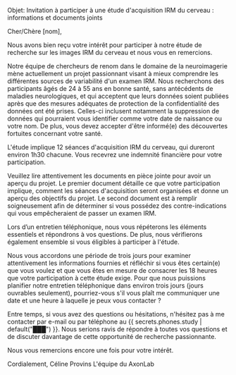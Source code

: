Objet: Invitation à participer à une étude d'acquisition IRM du cerveau : informations et documents joints

Cher/Chère [nom],

Nous avons bien reçu votre intérêt pour participer à notre étude de recherche sur les images IRM du cerveau et nous vous en remercions.

Notre équipe de chercheurs de renom dans le domaine de la neuroimagerie mène actuellement un projet passionnant visant à mieux comprendre les différentes sources de variabilité d'un examen IRM. Nous recherchons des participants âgés de 24 à 55 ans en bonne santé, sans antécédents de maladies neurologiques, et qui acceptent que leurs données soient publiées après que des mesures adéquates de protection de la confidentialité des données ont été prises. Celles-ci inclusent notamment la suppression de données qui pourraient vous identifier comme votre date de naissance ou votre nom. De plus, vous devez accepter d'être informé(e) des découvertes fortuites concernant votre santé.

L'étude implique 12 séances d'acquisition IRM du cerveau, qui dureront environ 1h30 chacune. Vous recevrez une indemnité financière pour votre participation.

Veuillez lire attentivement les documents en pièce jointe pour avoir un aperçu du projet. Le premier document détaille ce que votre participation implique, comment les séances d'acquisition seront organisées et donne un aperçu des objectifs du projet. Le second document est à remplir soigneusement afin de déterminer si vous possédez des contre-indications qui vous empêcheraient de passer un examen IRM.

Lors d’un entretien téléphonique, nous vous répéterons 
les éléments essentiels et répondrons à vos questions. 
De plus, nous vérifierons également ensemble si vous
éligibles à participer à l'étude.

Nous vous accordons une période de trois jours pour examiner attentivement les informations fournies et réfléchir si vous êtes certain(e) que vous voulez et que vous êtes en mesure de consacrer les 18 heures que votre participation à cette étude exige. Pour que nous puissions planifier notre entretien téléphonique dans environ trois jours (jours ouvrables seulement), pourriez-vous s'il vous plaît me communiquer une date et une heure à laquelle je peux vous contacter ?

Entre temps, si vous avez des questions ou hésitations, 
n'hésitez pas à me contacter par e-mail ou par téléphone 
au {{ secrets.phones.study | default("███") }}.
Nous serions ravis de répondre à toutes vos questions et 
de discuter davantage de cette opportunité de recherche 
passionnante.

Nous vous remercions encore une fois pour votre intérêt.

Cordialement,
Céline Provins
L'équipe du AxonLab